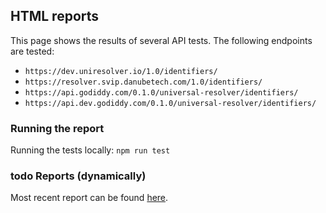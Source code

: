 ## HTML reports

This page shows the results of several API tests. The following endpoints are tested:
- `https://dev.uniresolver.io/1.0/identifiers/`
- `https://resolver.svip.danubetech.com/1.0/identifiers/`
- `https://api.godiddy.com/0.1.0/universal-resolver/identifiers/`
- `https://api.dev.godiddy.com/0.1.0/universal-resolver/identifiers/`

### Running the report

Running the tests locally:
`npm run test`

### todo Reports (dynamically)

[//]: # (Report of [2022_03_17]&#40;https://danubetech.github.io/did-resolution-test-suite/cypress/timestamp/path_folder/reports.html&#41;.)
Most recent report can be found [here](https://danubetech.github.io/did-resolution-test-suite/reports/mochareports/reports.html).